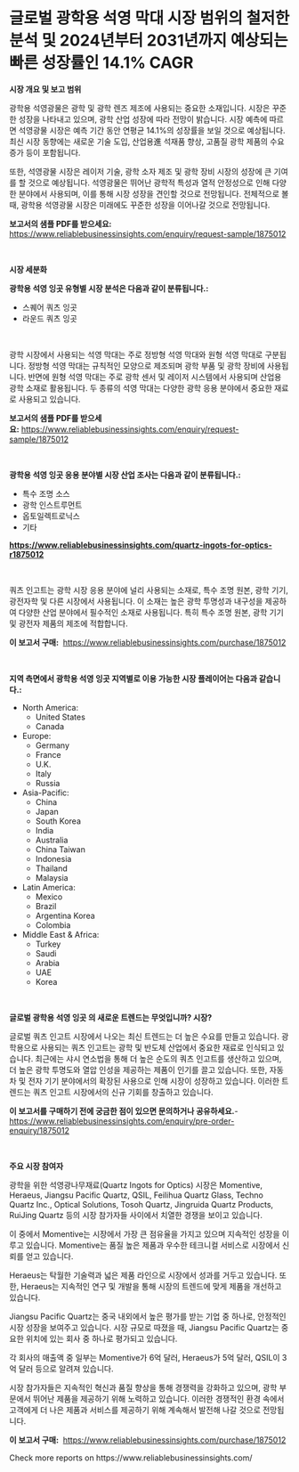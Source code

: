 <p><h1>글로벌 광학용 석영 막대 시장 범위의 철저한 분석 및 2024년부터 2031년까지 예상되는 빠른 성장률인 14.1% CAGR</h1></p><p><strong>시장 개요 및 보고 범위</strong></p>
<p><p>광학용 석영광물은 광학 및 광학 렌즈 제조에 사용되는 중요한 소재입니다. 시장은 꾸준한 성장을 나타내고 있으며, 광학 산업 성장에 따라 전망이 밝습니다. 시장 예측에 따르면 석영광물 시장은 예측 기간 동안 연평균 14.1%의 성장률을 보일 것으로 예상됩니다. 최신 시장 동향에는 새로운 기술 도입, 산업용進 석재품 향상, 고품질 광학 제품의 수요 증가 등이 포함됩니다.</p><p>또한, 석영광물 시장은 레이저 기술, 광학 소자 제조 및 광학 장비 시장의 성장에 큰 기여를 할 것으로 예상됩니다. 석영광물은 뛰어난 광학적 특성과 열적 안정성으로 인해 다양한 분야에서 사용되며, 이를 통해 시장 성장을 견인할 것으로 전망됩니다. 전체적으로 볼 때, 광학용 석영광물 시장은 미래에도 꾸준한 성장을 이어나갈 것으로 전망됩니다.</p></p>
<p><strong>보고서의 샘플 PDF를 받으세요:</strong> <a href="https://www.reliablebusinessinsights.com/enquiry/request-sample/1875012">https://www.reliablebusinessinsights.com/enquiry/request-sample/1875012</a></p>
<p>&nbsp;</p>
<p><strong>시장 세분화</strong></p>
<p><strong>광학용 석영 잉곳 유형별 시장 분석은 다음과 같이 분류됩니다.:</strong></p>
<p><ul><li>스퀘어 쿼츠 잉곳</li><li>라운드 쿼츠 잉곳</li></ul></p>
<p>&nbsp;</p>
<p><p>광학 시장에서 사용되는 석영 막대는 주로 정방형 석영 막대와 원형 석영 막대로 구분됩니다. 정방형 석영 막대는 규칙적인 모양으로 제조되며 광학 부품 및 광학 장비에 사용됩니다. 반면에 원형 석영 막대는 주로 광학 센서 및 레이저 시스템에서 사용되며 산업용 광학 소재로 활용됩니다. 두 종류의 석영 막대는 다양한 광학 응용 분야에서 중요한 재료로 사용되고 있습니다.</p></p>
<p><strong>보고서의 샘플 PDF를 받으세요:</strong>&nbsp;<a href="https://www.reliablebusinessinsights.com/enquiry/request-sample/1875012">https://www.reliablebusinessinsights.com/enquiry/request-sample/1875012</a></p>
<p>&nbsp;</p>
<p><strong> 광학용 석영 잉곳 응용 분야별 시장 산업 조사는 다음과 같이 분류됩니다.:</strong></p>
<p><ul><li>특수 조명 소스</li><li>광학 인스트루먼트</li><li>옵토일렉트로닉스</li><li>기타</li></ul></p>
<p><strong><a href="https://www.reliablebusinessinsights.com/quartz-ingots-for-optics-r1875012">https://www.reliablebusinessinsights.com/quartz-ingots-for-optics-r1875012</a></strong></p>
<p>&nbsp;</p>
<p><p>쿼츠 인고트는 광학 시장 응용 분야에 널리 사용되는 소재로, 특수 조명 원본, 광학 기기, 광전자학 및 다른 시장에서 사용됩니다. 이 소재는 높은 광학 투명성과 내구성을 제공하여 다양한 산업 분야에서 필수적인 소재로 사용됩니다. 특히 특수 조명 원본, 광학 기기 및 광전자 제품의 제조에 적합합니다.</p></p>
<p><strong>이 보고서 구매:</strong>&nbsp; <a href="https://www.reliablebusinessinsights.com/purchase/1875012">https://www.reliablebusinessinsights.com/purchase/1875012</a></p>
<p>&nbsp;</p>
<p><strong>지역 측면에서 광학용 석영 잉곳 지역별로 이용 가능한 시장 플레이어는 다음과 같습니다.:</strong></p>
<p><ul>
    <li>
        North America:
        <ul>
            <li>United States</li>
            <li>Canada</li>
        </ul>
    </li>
    <li>
        Europe:
        <ul>
            <li>Germany</li>
            <li>France</li>
            <li>U.K.</li>
            <li>Italy</li>
            <li>Russia</li>
        </ul>
    </li>
    <li>
        Asia-Pacific:
        <ul>
            <li>China</li>
            <li>Japan</li>
            <li>South Korea</li>
            <li>India</li>
            <li>Australia</li>
            <li>China Taiwan</li>
            <li>Indonesia</li>
            <li>Thailand</li>
            <li>Malaysia</li>
        </ul>
    </li>
    <li>
        Latin America:
        <ul>
            <li>Mexico</li>
            <li>Brazil</li>
            <li>Argentina Korea</li>
            <li>Colombia</li>
        </ul>
    </li>
    <li>
        Middle East & Africa:
        <ul>
            <li>Turkey</li>
            <li>Saudi</li>
            <li>Arabia</li>
            <li>UAE</li>
            <li>Korea</li>
        </ul>
    </li>
    </ul></p>
<p>&nbsp;</p>
<p><strong>글로벌 광학용 석영 잉곳 의 새로운 트렌드는 무엇입니까? 시장?</strong></p>
<p><p>글로벌 쿼츠 인고트 시장에서 나오는 최신 트렌드는 더 높은 수요를 만들고 있습니다. 광학용으로 사용되는 쿼츠 인고트는 광학 및 반도체 산업에서 중요한 재료로 인식되고 있습니다. 최근에는 샤시 연소법을 통해 더 높은 순도의 쿼츠 인고트를 생산하고 있으며, 더 높은 광학 투명도와 열압 인성을 제공하는 제품이 인기를 끌고 있습니다. 또한, 자동차 및 전자 기기 분야에서의 확장된 사용으로 인해 시장이 성장하고 있습니다. 이러한 트렌드는 쿼츠 인고트 시장에서의 신규 기회를 창출하고 있습니다.</p></p>
<p><strong>이 보고서를 구매하기 전에 궁금한 점이 있으면 문의하거나 공유하세요.</strong>- <a href="https://www.reliablebusinessinsights.com/enquiry/pre-order-enquiry/1875012">https://www.reliablebusinessinsights.com/enquiry/pre-order-enquiry/1875012</a></p>
<p>&nbsp;</p>
<p><strong>주요 시장 참여자</strong></p>
<p><p>광학을 위한 석영광나무재료(Quartz Ingots for Optics) 시장은 Momentive, Heraeus, Jiangsu Pacific Quartz, QSIL, Feilihua Quartz Glass, Techno Quartz Inc., Optical Solutions, Tosoh Quartz, Jingruida Quartz Products, RuiJing Quartz 등의 시장 참가자들 사이에서 치열한 경쟁을 보이고 있습니다.</p><p>이 중에서 Momentive는 시장에서 가장 큰 점유율을 가지고 있으며 지속적인 성장을 이루고 있습니다. Momentive는 품질 높은 제품과 우수한 테크니컬 서비스로 시장에서 신뢰를 얻고 있습니다.</p><p>Heraeus는 탁월한 기술력과 넓은 제품 라인으로 시장에서 성과를 거두고 있습니다. 또한, Heraeus는 지속적인 연구 및 개발을 통해 시장의 트렌드에 맞게 제품을 개선하고 있습니다.</p><p>Jiangsu Pacific Quartz는 중국 내외에서 높은 평가를 받는 기업 중 하나로, 안정적인 시장 성장을 보여주고 있습니다. 시장 규모로 따졌을 때, Jiangsu Pacific Quartz는 중요한 위치에 있는 회사 중 하나로 평가되고 있습니다.</p><p>각 회사의 매출액 중 일부는 Momentive가 6억 달러, Heraeus가 5억 달러, QSIL이 3억 달러 등으로 알려져 있습니다.</p><p>시장 참가자들은 지속적인 혁신과 품질 향상을 통해 경쟁력을 강화하고 있으며, 광학 부문에서 뛰어난 제품을 제공하기 위해 노력하고 있습니다. 이러한 경쟁적인 환경 속에서 고객에게 더 나은 제품과 서비스를 제공하기 위해 계속해서 발전해 나갈 것으로 전망됩니다.</p></p>
<p><strong>이 보고서 구매:</strong>&nbsp;&nbsp;<a href="https://www.reliablebusinessinsights.com/purchase/1875012">https://www.reliablebusinessinsights.com/purchase/1875012</a></p>
<p>Check more reports on https://www.reliablebusinessinsights.com/</p>